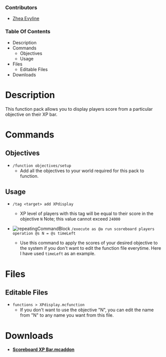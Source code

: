 ### Contributors

- [Zhea Evyline](https://twitter.com/zheaEvyline)

### Table Of Contents

- Description
- Commands
    - Objectives
    - Usage
- Files
    - Editable Files
- Downloads

# Description

This function pack allows you to display players score from a particular objective on their XP bar.

# Commands

## Objectives

- `/function objectives/setup`
    - Add all the objectives to your world required for this pack to function.

## Usage

- `/tag <target> add XPdisplay`
    - XP level of players with this tag will be equal to their score in the objective ` N `
Note; this value cannot exceed `24000`

-  ![repeatingCommandBlock](https://user-images.githubusercontent.com/99989764/234172949-e9c46aa0-ae59-42da-bcc3-0d43cb887f13.png)
`/execute as @a run scoreboard players operation @s N = @s timeLeft`
    - Use this command to apply the scores of your desired objective to the system if you don't want to edit the function file everytime. Here I have used `timeLeft` as an example.

# Files

## Editable Files

- `functions > XPdisplay.mcfunction`
    - If you don't want to use the objective "N", you can edit the name from "N" to any name you want from this file.

# Downloads

- **[Scoreboard XP Bar.mcaddon](https://www.mediafire.com/file/lb0y1tux1pe6dzv/Scoreboard+XP+Bar.mcaddon/file)**

